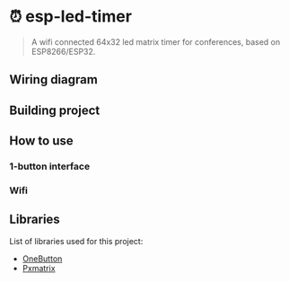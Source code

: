 # ⏰ esp-led-timer

> A wifi connected 64x32 led matrix timer for conferences, based on ESP8266/ESP32.

## Wiring diagram


## Building project


## How to use

### 1-button interface


### Wifi


## Libraries

List of libraries used for this project:

- [OneButton](https://github.com/mathertel/OneButton)
- [Pxmatrix](https://github.com/2dom/PxMatrix)